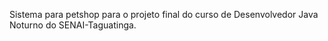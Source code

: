Sistema para petshop para o projeto final do curso de Desenvolvedor Java Noturno do SENAI-Taguatinga.
